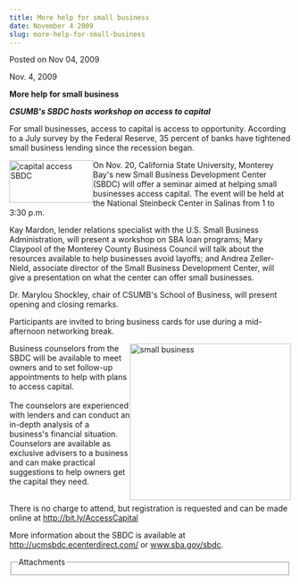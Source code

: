 ```yaml
---
title: More help for small business
date: November 4 2009
slug: more-help-for-small-business
---
```





<span class="date">Posted on Nov 04, 2009    </span>
<p>Nov. 4, 2009</p>
<strong>More help for small business</strong>
<p><strong><em>CSUMB&apos;s SBDC hosts workshop on access to
capital</em></strong></p>
<p>For small businesses, access to capital is access to
opportunity. According to a July survey by the Federal Reserve, 35
percent of banks have tightened small business lending since the
recession began.</p>
<p><img alt="capital access SBDC" height="76" src="http://news.csumb.edu/sites/default/files/65/igx_migrate/images/business_small.1.jpg" style="float:left" width="150">On Nov. 20, California State
University, Monterey Bay&apos;s new Small Business Development Center
(SBDC) will offer a seminar aimed at helping small businesses
access capital. The event will be held at the National Steinbeck
Center in Salinas from 1 to 3:30 p.m.</img></p>
<p>Kay Mardon, lender relations specialist with the U.S. Small
Business Administration, will present a workshop on SBA loan
programs; Mary Claypool of the Monterey County Business Council
will talk about the resources available to help businesses avoid
layoffs; and Andrea Zeller-Nield, associate director of the Small
Business Development Center, will give a presentation on what the
center can offer small businesses.</p>
<p>Dr. Marylou Shockley, chair of CSUMB&apos;s School of Business, will
present opening and closing remarks.</p>
<p>Participants are invited to bring business cards for use during
a mid-afternoon networking break.</p>
<p><img alt="small business" height="280" src="http://news.csumb.edu/sites/default/files/65/igx_migrate/images/business_small.jpg" style="float:right" width="288">Business counselors from the SBDC
will be available to meet owners and to set follow-up appointments
to help with plans to access capital.<br>
<br>
The counselors are experienced with lenders and can conduct an
in-depth analysis of a business&apos;s financial situation. Counselors
are available as exclusive advisers to a business and can make
practical suggestions to help owners get the capital they need.</br></br></img></p>
<p>There is no charge to attend, but registration is requested and
can be made online at <a href="http://bit.ly/AccessCapital" rel="nofollow">http://bit.ly/AccessCapital</a></p>
<p>More information about the SBDC is available at <a href="http://ucmsbdc.ecenterdirect.com/" rel="nofollow">http://ucmsbdc.ecenterdirect.com/</a> or <a href="http://www.sba.gov/sbdc" rel="nofollow">www.sba.gov/sbdc</a>.</p>
<fieldset class="fieldgroup group-attachments">
<legend>Attachments</legend>
<div class="field field-type-emvideo field-field-attach-video">
<div class="field-items">
<div class="field-item odd">
<div class="emvideo emvideo-video emvideo-"/>
</div>
</div>
</div>
</fieldset>





